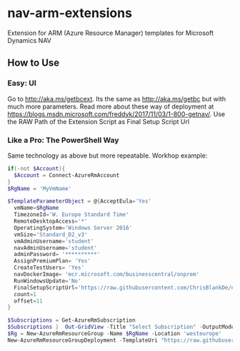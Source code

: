 # nav-arm-extensions
Extension for ARM (Azure Resource Manager) templates for Microsoft Dynamics NAV


## How to Use
### Easy: UI
Go to http://aka.ms/getbcext. Its the same as http://aka.ms/getbc but with much more parameters. Read more about these way of deployment at https://blogs.msdn.microsoft.com/freddyk/2017/11/03/1-800-getnav/.
Use the RAW Path of the Extension Script as Final Setup Script Url
### Like a Pro: The PowerShell Way
Same technology as above but more repeatable.
Workhop example:
```PowerShell
if(-not $Account){
  $Account = Connect-AzureRmAccount
}
$RgName = 'MyVmName'

$TemplateParameterObject = @{AcceptEula='Yes' 
  vmName=$RgName
  TimezoneId='W. Europe Standard Time'
  RemoteDesktopAccess='*'
  OperatingSystem='Windows Server 2016'
  vmSize='Standard_D2_v3'
  vmAdminUsername='student'
  navAdminUsername='student'
  adminPassword= '**********'
  AssignPremiumPlan= 'Yes'
  CreateTestUsers= 'Yes'
  navDockerImage= 'mcr.microsoft.com/businesscentral/onprem'
  RunWindowsUpdate='No'
  FinalSetupScriptUrl='https://raw.githubusercontent.com/ChrisBlankDe/nav-arm-extensions/master/AdditionalAppsViaChoco.ps1'
  count=1
  offset=11
}

$Subscriptions = Get-AzureRmSubscription
$Subscriptions |  Out-GridView -Title "Select Subscription" -OutputMode Single | Set-AzureRmContext
$Rg = New-AzureRmResourceGroup -Name $RgName -Location 'westeurope' 
New-AzureRmResourceGroupDeployment -TemplateUri "https://raw.githubusercontent.com/Microsoft/nav-arm-templates/master/getnavworkshopvms.json" -ResourceGroupName $RgName -TemplateParameterObject $TemplateParameterObject -Name ChrisBlankDeExample -Mode Incremental
```
